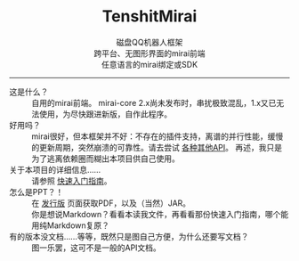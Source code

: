 <div align="center">
	<h1>TenshitMirai</h1>
	磁盘QQ机器人框架<br>
	跨平台、无图形界面的mirai前端<br>
	任意语言的mirai绑定或SDK
</div>

<hr>

<dl>
	<dt>这是什么？</dt>
	<dd>
		自用的mirai前端。
		mirai-core 2.x尚未发布时，串扰极致混乱，1.x又已无法使用，为尽快跟进新版，自作此程序。
	</dd>
	<dt>好用吗？</dt>
	<dd>
		mirai很好，但本框架并不好：不存在的插件支持，离谱的并行性能，缓慢的更新周期，突然崩溃的可靠性。请去尝试
		<a href="https://github.com/mamoe/mirai/blob/dev/docs/README.md#%E7%A4%BE%E5%8C%BA-sdk" title="社区SDK">各种其他API</a>。
		再述，我只是为了逃离依赖圈而糊出本项目供自己使用。
	</dd>
	<dt>关于本项目的详细信息……</dt>
	<dd>
		请参照
		<a href="TenshitMirai-quick-start-guide.pptx" title="quick start guide">快速入门指南</a>。
	</dd>
	<dt>怎么是PPT？！</dt>
	<dd>
		在
		<a href="https://github.com/satgo1546/tenshit/releases" title="releases">发行版</a>
		页面获取PDF，以及（当然）JAR。
	</dd>
	<dd>你是想说Markdown？看看本读我文件，再看看那份快速入门指南，哪个能用纯Markdown复原？</dd>
	<dt>有的版本没文档……等等，既然只是图自己方便，为什么还要写文档？</dt>
	<dd>图一乐罢，这可不是一般的API文档。</dd>
</dl>
